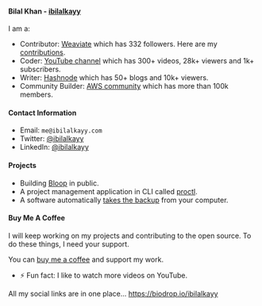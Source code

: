 #### Bilal Khan - [ibilalkayy](https://ibilalkayy.com)

I am a:

- Contributor: [Weaviate](https://github.com/weaviate) which has 332 followers. Here are my [contributions](https://github.com/ibilalkayy/PR-Journey/tree/main/Projects/Weaviate).
- Coder: [YouTube channel](https://www.youtube.com/@coderoamer) which has 300+ videos, 28k+ viewers and 1k+ subscribers.
- Writer: [Hashnode](https://ibilalkayy.hashnode.dev/) which has 50+ blogs and 10k+ viewers.
- Community Builder: [AWS community](https://aws.amazon.com/developer/community/community-builders/) which has more than 100k members.

#### Contact Information

- Email: `me@ibilalkayy.com`
- Twitter: [@ibilalkayy](https://x.com/ibilalkayy)
- LinkedIn: [@ibilalkayy](https://www.linkedin.com/in/ibilalkayy/)

#### Projects

- Building [Bloop](https://github.com/blooporg) in public.
- A project management application in CLI called [proctl](https://github.com/ibilalkayy/proctl).
- A software automatically [takes the backup](https://github.com/ibilalkayy/Automatic-Backup-and-Monitoring-Software) from your computer.

#### Buy Me A Coffee

I will keep working on my projects and contributing to the open source. To do these things, I need your support.

You can [buy me a coffee](https://www.buymeacoffee.com/ibilalkayy) and support my work.

- ⚡ Fun fact: I like to watch more videos on YouTube.

All my social links are in one place... https://biodrop.io/ibilalkayy
